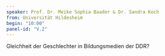 ```yaml
---
speaker: Prof. Dr. Meike Sophia Baader & Dr. Sandra Koch
from: Universität Hildesheim
begin: "10:00"
panel-id: "V.2"
---
```


Gleichheit der Geschlechter in Bildungsmedien der DDR?
